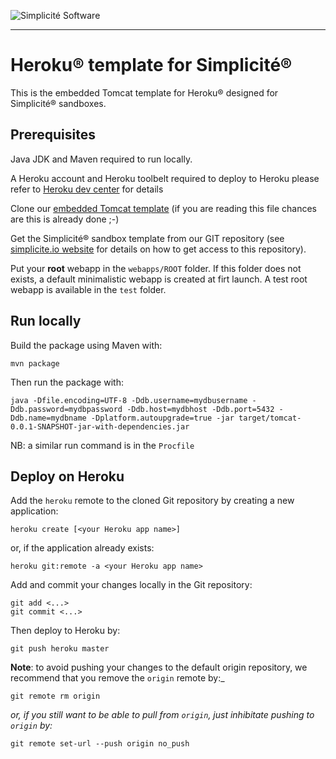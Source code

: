 ![Simplicit&eacute; Software](https://www.simplicite.io/resources/logos/logo250.png)
***

Heroku&reg; template for Simplicit&eacute;&reg;
===============================================

This is the embedded Tomcat template for Heroku&reg; designed for Simplicit&eacute;&reg; sandboxes.

Prerequisites
-------------

Java JDK and Maven required to run locally.

A Heroku account and Heroku toolbelt required to deploy to Heroku
please refer to [Heroku dev center](https://devcenter.heroku.com/) for details

Clone our [embedded Tomcat template](https://github.com/simplicitesoftware/heroku-template) (if you are reading this file chances are this is already done ;-)

Get the Simplicit&eacute;&reg; sandbox template from our GIT repository
(see [simplicite.io website](http://www.simplicite.io) for details on how to get access to this repository).

Put your **root** webapp in the `webapps/ROOT` folder. If this folder does not exists, a default minimalistic webapp is created at firt launch.
A test root webapp is available in the `test` folder.

Run locally
-----------

Build the package using Maven with:

	mvn package

Then run the package with:

	java -Dfile.encoding=UTF-8 -Ddb.username=mydbusername -Ddb.password=mydbpassword -Ddb.host=mydbhost -Ddb.port=5432 -Ddb.name=mydbname -Dplatform.autoupgrade=true -jar target/tomcat-0.0.1-SNAPSHOT-jar-with-dependencies.jar

NB: a similar run command is in the `Procfile`

Deploy on Heroku
----------------

Add the `heroku` remote to the cloned Git repository by creating a new application:

	heroku create [<your Heroku app name>]

or, if the application already exists:

	heroku git:remote -a <your Heroku app name>

Add and commit your changes locally in the Git repository:

	git add <...>
	git commit <...>

Then deploy to Heroku by:

	git push heroku master

**Note**: to avoid pushing your changes to the default origin repository, we recommend that you remove the `origin` remote by:_

	git remote rm origin

_or, if you still want to be able to pull from `origin`, just inhibitate pushing to `origin` by:_

	git remote set-url --push origin no_push
